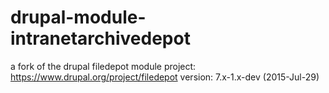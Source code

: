 # drupal-module-intranetarchivedepot
a fork of the drupal filedepot module
project: https://www.drupal.org/project/filedepot
version: 7.x-1.x-dev (2015-Jul-29)
